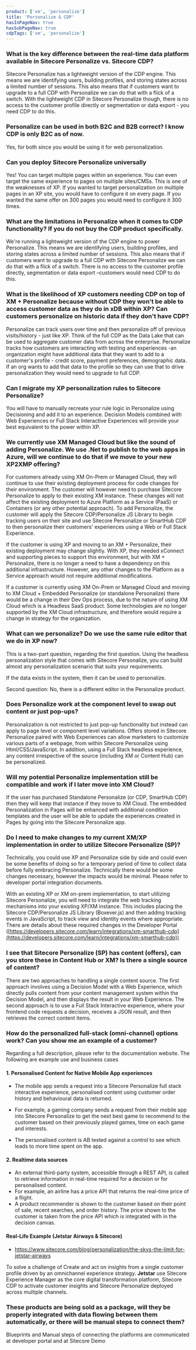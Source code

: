 ```yaml
---
product: ['xm', 'personalize']
title: 'Personalize & CDP'
hasInPageNav: true
hasSubPageNav: true
cdpTags: ['xm', 'personalize']
---
```


### What is the key difference between the real-time data platform available in Sitecore Personalize vs. Sitecore CDP?

Sitecore Personalize has a lightweight version of the CDP engine. This means we are identifying users, building profiles, and storing states across a limited number of sessions. This also means that if customers want to upgrade to a full CDP with Personalize we can do that with a flick of a switch. With the lightweight CDP in Sitecore Personalize though, there is no access to the customer profile directly or segmentation or data export - you need CDP to do this.

### Personalize can be used in both B2C and B2B correct? I know CDP is only B2C as of now.

Yes, for both since you would be using it for web personalization.

### Can you deploy Sitecore Personalize universally

Yes! You can target multiple pages within an experience. You can even target the same experience to pages on multiple sites/CMSs. This is one of the weaknesses of XP. If you wanted to target personalization on multiple pages in an XP site, you would have to configure it on every page. If you wanted the same offer on 300 pages you would need to configure it 300 times.

### What are the limitations in Personalize when it comes to CDP functionality? If you do not buy the CDP product specifically.

We&#39;re running a lightweight version of the CDP engine to power Personalize. This means we are identifying users, building profiles, and storing states across a limited number of sessions. This also means that if customers want to upgrade to a full CDP with Sitecore Personalize we can do that with a flick of a switch. There is no access to the customer profile directly, segmentation or data export –customers would need CDP to do this.

### What is the likelihood of XP customers needing CDP on top of XM + Personalize because without CDP they won&#39;t be able to access customer data as they do in xDB within XP? Can customers personalize on historic data if they don&#39;t have CDP?

Personalize can track users over time and then personalize off of previous visits/history - just like XP. Think of the full CDP as the Data Lake that can be used to aggregate customer data from across the enterprise. Personalize tracks how customers are interacting with testing and experiences -an organization might have additional data that they want to add to a customer&#39;s profile - credit score, payment preferences, demographic data. If an org wants to add that data to the profile so they can use that to drive personalization they would need to upgrade to full CDP.

### Can I migrate my XP personalization rules to Sitecore Personalize?

You will have to manually recreate your rule logic in Personalize using Decisioning and add it to an experience. Decision Models combined with Web Experiences or Full Stack Interactive Experiences will provide your best equivalent to the power within XP.

### We currently use XM Managed Cloud but like the sound of adding Personalize. We use .Net to publish to the web apps in Azure, will we continue to do that if we move to your new XP2XMP offering?

For customers already using XM On-Prem or Managed Cloud, they will continue to use their existing deployment process for code changes for their environment. The customer will however need to purchase Sitecore Personalize to apply to their existing XM instance. These changes will not affect the existing deployment to Azure Platform as a Service (PaaS) or Containers (or any other potential approach). To add Personalize, the customer will apply the Sitecore CDP/Personalize JS Library to begin tracking users on their site and use Sitecore Personalize or SmartHub CDP to then personalize their customers&#39; experiences using a Web or Full Stack Experience.

If the customer is using XP and moving to an XM + Personalize, their existing deployment may change slightly. With XP, they needed xConnect and supporting pieces to support this environment, but with XM + Personalize, there is no longer a need to have a dependency on this additional infrastructure. However, any other changes to the Platform as a Service approach would not require additional modifications.

If a customer is currently using XM On-Prem or Managed Cloud and moving to XM Cloud + Embedded Personalize (or standalone Personalize) there would be a change in their Dev Ops process, due to the nature of using XM Cloud which is a Headless SaaS product. Some technologies are no longer supported by the XM Cloud infrastructure, and therefore would require a change in strategy for the organization.

### What can we personalize? Do we use the same rule editor that we do in XP now?

This is a two-part question, regarding the first question. Using the headless personalization style that comes with Sitecore Personalize, you can build almost any personalization scenario that suits your requirements.

If the data exists in the system, then it can be used to personalize.

Second question: No, there is a different editor in the Personalize product.

### Does Personalize work at the component level to swap out content or just pop-ups?

Personalization is not restricted to just pop-up functionality but instead can apply to page level or component level variations. Offers stored in Sitecore Personalize paired with Web Experiences can allow marketers to customize various parts of a webpage, from within Sitecore Personalize using Html/CSS/JavaScript. In addition, using a Full Stack headless experience, any content irrespective of the source (including XM or Content Hub) can be personalized.

### Will my potential Personalize implementation still be compatible and work if I later move into XM Cloud?

If the user has purchased Standalone Personalize (or CDP, SmartHub CDP) then they will keep that instance if they move to XM Cloud. The embedded Personalization in Pages will be enhanced with additional condition templates and the user will be able to update the experiences created in Pages by going into the Sitecore Personalize app.

### Do I need to make changes to my current XM/XP implementation in order to utilize Sitecore Personalize (SP)?

Technically, you could use XP and Personalize side by side and could even be some benefits of doing so for a temporary period of time to collect data before fully embracing Personalize. Technically there would be some changes necessary, however the impacts would be minimal. Please refer to developer portal integration documents.

With an existing XP or XM on-prem implementation, to start utilizing Sitecore Personalize, you will need to integrate the web tracking mechanisms into your existing XP/XM instance. This includes placing the Sitecore CDP/Personalize JS Library (Boxever.js) and then adding tracking events in JavaScript, to track view and identity events where appropriate. There are details about these required changes in the Developer Portal ([https://developers.sitecore.com/learn/integrations/xm-smarthub-cdp](https://developers.sitecore.com/learn/integrations/xm-smarthub-cdp))

### I see that Sitecore Personalize (SP) has content (offers), can you store these in Content Hub or XM? Is there a single source of content?

There are two approaches to handling a single content source. The first approach involves using a Decision Model with a Web Experience, which directly pulls content from your content management system within the Decision Model, and then displays the result in your Web Experience. The second approach is to use a Full Stack Interactive experience, where your frontend code requests a decision, receives a JSON result, and then retrieves the correct content items.

### How do the personalized full-stack (omni-channel) options work? Can you show me an example of a customer?

Regarding a full description, please refer to the documentation website. The following are example use and business cases

#### 1. Personalised Content for Native Mobile App experiences

- The mobile app sends a request into a Sitecore Personalize full stack interactive experience, personalised content using customer order history and behavioural data is returned.
- For example, a gaming company sends a request from their mobile app into Sitecore Personalize to get the next best game to recommend to the customer based on their previously played games, time on each game and interests.

- The personalised content is AB tested against a control to see which leads to more time spent on the app.

#### 2. Realtime data sources

- An external third-party system, accessible through a REST API, is called to retrieve information in real-time required for a decision or for personalised content.
- For example, an airline has a price API that returns the real-time price of a flight.
- A product recommender is shown to the customer based on their point of sale, recent searches, and order history. The price shown to the customer is taken from the price API which is integrated with in the decision canvas.

#### Real-Life Example (Jetstar Airways &amp; Sitecore)

- [https://www.sitecore.com/blog/personalization/the-skys-the-limit-for-jetstar-airways ](https://www.sitecore.com/blog/personalization/the-skys-the-limit-for-jetstar-airways%C2%A0)

To solve a challenge of Create and act on insights from a single customer profile driven by an omnichannel experience strategy. **Jetstar** use Sitecore Experience Manager as the core digital transformation platform, Sitecore CDP to activate customer insights and Sitecore Personalize deployed across multiple channels.

### These products are being sold as a package, will they be properly integrated with data flowing between them automatically, or there will be manual steps to connect them?

Blueprints and Manual steps of connecting the platforms are communicated at developer portal and at Sitecore Demo
